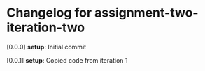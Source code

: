 # Changelog for assignment-two-iteration-two

[0.0.0] **setup**: Initial commit

[0.0.1] **setup**: Copied code from iteration 1
